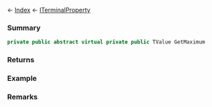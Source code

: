 ← [Index](Api-Index) ← [ITerminalProperty<TValue>](Sandbox.ModAPI.Interfaces.ITerminalProperty`1)

### Summary

```csharp
private public abstract virtual private public TValue GetMaximum
```

### Returns

### Example

### Remarks

